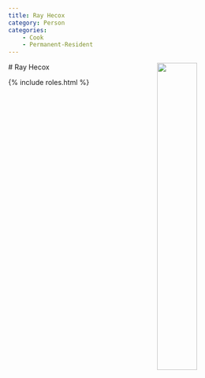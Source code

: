 ```yaml
---
title: Ray Hecox
category: Person
categories:
    - Cook
    - Permanent-Resident
---
```

<img src="img/2014-Ray-Hecox.jpeg" style="width: 40%;" align="right">
# Ray Hecox

{% include roles.html %}




